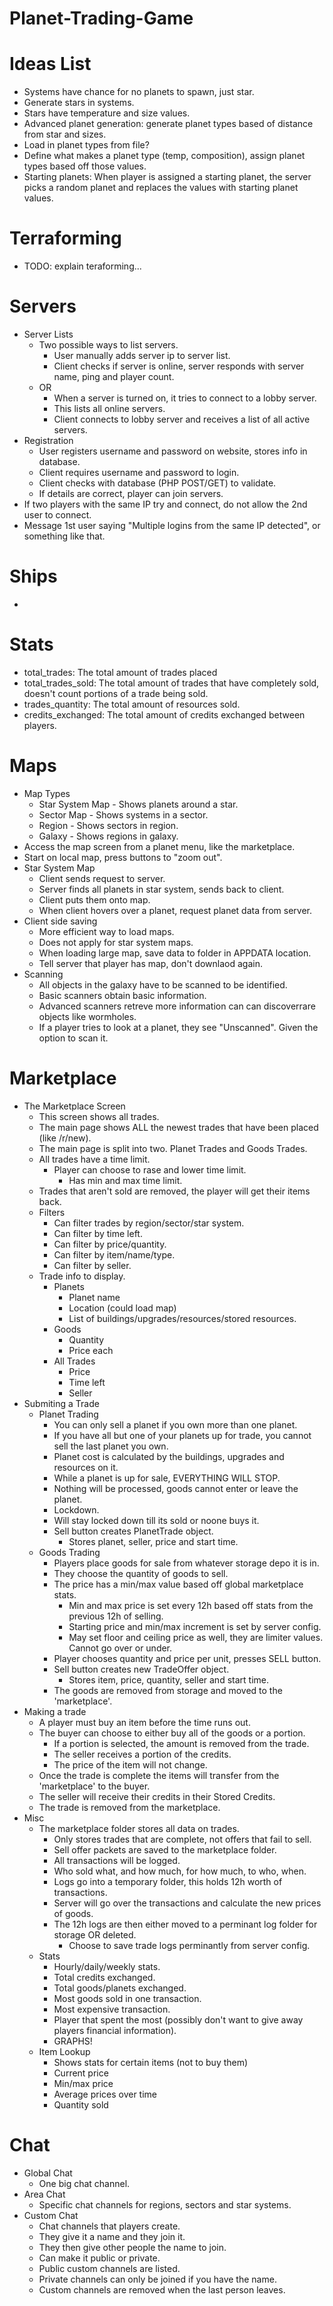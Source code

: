 Planet-Trading-Game
===================

# Ideas List
- Systems have chance for no planets to spawn, just  star.
- Generate stars in systems.
- Stars have temperature and size values.
- Advanced planet generation: generate planet types based of distance from star and sizes.
- Load in planet types from file?
- Define what makes a planet type (temp, composition), assign planet types based off those values.
- Starting planets: When player is assigned a starting planet, the server picks a random planet and replaces the values with starting planet values.

# Terraforming
- TODO: explain teraforming...

# Servers
- Server Lists
  - Two possible ways to list servers.
    - User manually adds server ip to server list.
    - Client checks if server is online, server responds with server name, ping and player count.
  - OR
    - When a server is turned on, it tries to connect to a lobby server. 
    - This lists all online servers.
    - Client connects to lobby server and receives a list of all active servers.
- Registration
  - User registers username and password on website, stores info in database.
  - Client requires username and password to login.
  - Client checks with database (PHP POST/GET) to validate.
  - If details are correct, player can join servers.
- If two players with the same IP try and connect, do not allow the 2nd user to connect.
- Message 1st user saying "Multiple logins from the same IP detected", or something like that.

# Ships
- 

# Stats
- total_trades: The total amount of trades placed
- total_trades_sold: The total amount of trades that have completely sold, doesn't count portions of a trade being sold.
- trades_quantity: The total amount of resources sold.
- credits_exchanged: The total amount of credits exchanged between players.

# Maps
- Map Types
  - Star System Map - Shows planets around a star.
  - Sector Map - Shows systems in a sector.
  - Region - Shows sectors in region.
  - Galaxy - Shows regions in galaxy.
- Access the map screen from a planet menu, like the marketplace.
- Start on local map, press buttons to "zoom out".
- Star System Map
  - Client sends request to server.
  - Server finds all planets in star system, sends back to client.
  - Client puts them onto map.
  - When client hovers over a planet, request planet data from server.
- Client side saving
  - More efficient way to load maps.
  - Does not apply for star system maps.
  - When loading large map, save data to folder in APPDATA location.
  - Tell server that player has map, don't downlaod again.
- Scanning
  - All objects in the galaxy have to be scanned to be identified.
  - Basic scanners obtain basic information.
  - Advanced scanners retreve more information can can discoverrare objects like wormholes.
  - If a player tries to look at a planet, they see "Unscanned". Given the option to scan it.

# Marketplace
- The Marketplace Screen
  - This screen shows all trades.
  - The main page shows ALL the newest trades that have been placed (like /r/new).
  - The main page is split into two. Planet Trades and Goods Trades.
  - All trades have a time limit.
    - Player can choose to rase and lower time limit.
      - Has min and max time limit.
  - Trades that aren't sold are removed, the player will get their items back.
  - Filters
    - Can filter trades by region/sector/star system.
    - Can filter by time left.
    - Can filter by price/quantity.
    - Can filter by item/name/type.
    - Can filter by seller.
  - Trade info to display.
    - Planets
      - Planet name
      - Location (could load map)
      - List of buildings/upgrades/resources/stored resources.
    - Goods
      - Quantity
      - Price each
    - All Trades
      - Price
      - Time left
      - Seller
- Submiting a Trade
  - Planet Trading
    - You can only sell a planet if you own more than one planet.
    - If you have all but one of your planets up for trade, you cannot sell the last planet you own.
    - Planet cost is calculated by the buildings, upgrades and resources on it.
    - While a planet is up for sale, EVERYTHING WILL STOP.
    - Nothing will be processed, goods cannot enter or leave the planet.
    - Lockdown.
    - Will stay locked down till its sold or noone buys it.
    - Sell button creates PlanetTrade object.
      - Stores planet, seller, price and start time.
  - Goods Trading
    - Players place goods for sale from whatever storage depo it is in.
    - They choose the quantity of goods to sell.
    - The price has a min/max value based off global marketplace stats.
      - Min and max price is set every 12h based off stats from the previous 12h of selling.
      - Starting price and min/max increment is set by server config.
      - May set floor and ceiling price as well, they are limiter values. Cannot go over or under.
    - Player chooses quantity and price per unit, presses SELL button.
    - Sell button creates new TradeOffer object.
      - Stores item, price, quantity, seller and start time.
    - The goods are removed from storage and moved to the 'marketplace'.
- Making a trade
  - A player must buy an item before the time runs out.
  - The buyer can choose to either buy all of the goods or a portion.
    - If a portion is selected, the amount is removed from the trade.
    - The seller receives a portion of the credits.
    - The price of the item will not change.
  - Once the trade is complete the items will transfer from the 'marketplace' to the buyer.
  - The seller will receive their credits in their Stored Credits.
  - The trade is removed from the marketplace.
- Misc
  - The marketplace folder stores all data on trades.
    - Only stores trades that are complete, not offers that fail to sell.
    - Sell offer packets are saved to the marketplace folder.
    - All transactions will be logged.
     - Who sold what, and how much, for how much, to who, when.
    - Logs go into a temporary folder, this holds 12h worth of transactions.
     - Server will go over the transactions and calculate the new prices of goods. 
    - The 12h logs are then either moved to a perminant log folder for storage OR deleted.
       - Choose to save trade logs perminantly from server config.
  - Stats
    - Hourly/daily/weekly stats.
    - Total credits exchanged.
    - Total goods/planets exchanged.
    - Most goods sold in one transaction.
    - Most expensive transaction.
    - Player that spent the most (possibly don't want to give away players financial information).
    - GRAPHS!
  - Item Lookup
    - Shows stats for certain items (not to buy them)
    - Current price
    - Min/max price
    - Average prices over time
    - Quantity sold

# Chat
- Global Chat
  - One big chat channel.
- Area Chat
  - Specific chat channels for regions, sectors and star systems.
- Custom Chat
  - Chat channels that players create.
  - They give it a name and they join it.
  - They then give other people the name to join.
  - Can make it public or private.
  - Public custom channels are listed.
  - Private channels can only be joined if you have the name.
  - Custom channels are removed when the last person leaves.
